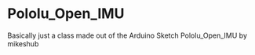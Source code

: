 Pololu_Open_IMU
===============

Basically just a class made out of the Arduino Sketch Pololu_Open_IMU by mikeshub
